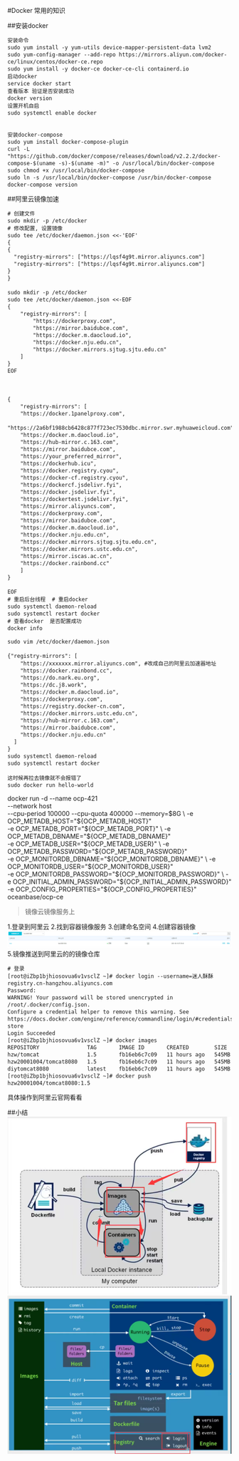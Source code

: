 #Docker   常用的知识



##安装docker
```shell
安装命令
sudo yum install -y yum-utils device-mapper-persistent-data lvm2
sudo yum-config-manager --add-repo https://mirrors.aliyun.com/docker-ce/linux/centos/docker-ce.repo
sudo yum install -y docker-ce docker-ce-cli containerd.io
启动docker
service docker start 
查看版本 验证是否安装成功
docker version
设置开机自启
sudo systemctl enable docker


安装docker-compose
sudo yum install docker-compose-plugin
curl -L "https://github.com/docker/compose/releases/download/v2.2.2/docker-compose-$(uname -s)-$(uname -m)" -o /usr/local/bin/docker-compose
sudo chmod +x /usr/local/bin/docker-compose
sudo ln -s /usr/local/bin/docker-compose /usr/bin/docker-compose  
docker-compose version
```


##阿里云镜像加速
```shell
# 创建文件
sudo mkdir -p /etc/docker
# 修改配置, 设置镜像
sudo tee /etc/docker/daemon.json <<-'EOF'
{
{
  "registry-mirrors": ["https://lqsf4g9t.mirror.aliyuncs.com"]
  "registry-mirrors": ["https://lqsf4g9t.mirror.aliyuncs.com"]
}
}

sudo mkdir -p /etc/docker
sudo tee /etc/docker/daemon.json <<-EOF
{
    "registry-mirrors": [
        "https://dockerproxy.com",
        "https://mirror.baidubce.com",
        "https://docker.m.daocloud.io",
        "https://docker.nju.edu.cn",
        "https://docker.mirrors.sjtug.sjtu.edu.cn"
    ]
}
EOF



{
	"registry-mirrors": [
	"https://docker.1panelproxy.com",
	"https://2a6bf1988cb6428c877f723ec7530dbc.mirror.swr.myhuaweicloud.com",
	"https://docker.m.daocloud.io",
	"https://hub-mirror.c.163.com",
	"https://mirror.baidubce.com",
	"https://your_preferred_mirror",
	"https://dockerhub.icu",
	"https://docker.registry.cyou",
	"https://docker-cf.registry.cyou",
	"https://dockercf.jsdelivr.fyi",
	"https://docker.jsdelivr.fyi",
	"https://dockertest.jsdelivr.fyi",
	"https://mirror.aliyuncs.com",
	"https://dockerproxy.com",
	"https://mirror.baidubce.com",
	"https://docker.m.daocloud.io",
	"https://docker.nju.edu.cn",
	"https://docker.mirrors.sjtug.sjtu.edu.cn",
	"https://docker.mirrors.ustc.edu.cn",
	"https://mirror.iscas.ac.cn",
	"https://docker.rainbond.cc"
	]
}

EOF
# 重启后台线程  # 重启docker
sudo systemctl daemon-reload
sudo systemctl restart docker
# 查看docker  是否配置成功
docker info
```
```text
sudo vim /etc/docker/daemon.json

{"registry-mirrors": [
    "https://xxxxxxx.mirror.aliyuncs.com", #改成自己的阿里云加速器地址
    "https://docker.rainbond.cc",
    "https://do.nark.eu.org",
    "https://dc.j8.work",
    "https://docker.m.daocloud.io",
    "https://dockerproxy.com",
    "https://registry.docker-cn.com",
    "https://docker.mirrors.ustc.edu.cn",
    "https://hub-mirror.c.163.com",
    "https://mirror.baidubce.com",
    "https://docker.nju.edu.cn"
  ]
}
sudo systemctl daemon-reload
sudo systemctl restart docker

这时候再拉去镜像就不会报错了
sudo docker run hello-world

```

docker run -d --name ocp-421 \
--network host \
--cpu-period 100000 --cpu-quota 400000 --memory=$8G \
-e OCP_METADB_HOST="${OCP_METADB_HOST}" \
-e OCP_METADB_PORT="${OCP_METADB_PORT}" \
-e OCP_METADB_DBNAME="${OCP_METADB_DBNAME}" \
-e OCP_METADB_USER="${OCP_METADB_USER}" \
-e OCP_METADB_PASSWORD="${OCP_METADB_PASSWORD}" \
-e OCP_MONITORDB_DBNAME="${OCP_MONITORDB_DBNAME}" \
-e OCP_MONITORDB_USER="${OCP_MONITORDB_USER}" \
-e OCP_MONITORDB_PASSWORD="${OCP_MONITORDB_PASSWORD}" \
-e OCP_INITIAL_ADMIN_PASSWORD="${OCP_INITIAL_ADMIN_PASSWORD}" \
-e OCP_CONFIG_PROPERTIES="${OCP_CONFIG_PROPERTIES}" \
oceanbase/ocp-ce



>镜像云镜像服务上

1.登录到阿里云
2.找到容器镜像服务
3.创建命名空间
4.创建容器镜像
![img_19.png](img/img_19.png)
5.镜像推送到阿里云的的镜像仓库
```shell
# 登录
[root@iZbp1bjhiosovua6v1vsclZ ~]# docker login --username=迷人酥酥 registry.cn-hangzhou.aliyuncs.com
Password: 
WARNING! Your password will be stored unencrypted in /root/.docker/config.json.
Configure a credential helper to remove this warning. See
https://docs.docker.com/engine/reference/commandline/login/#credentials-store
Login Succeeded
[root@iZbp1bjhiosovua6v1vsclZ ~]# docker images
REPOSITORY               TAG       IMAGE ID       CREATED        SIZE
hzw/tomcat               1.5       fb16eb6c7c09   11 hours ago   545MB
hzw20001004/tomcat8080   1.5       fb16eb6c7c09   11 hours ago   545MB
diytomcat8080            latest    fb16eb6c7c09   11 hours ago   545MB
[root@iZbp1bjhiosovua6v1vsclZ ~]# docker push hzw20001004/tomcat8080:1.5
```
具体操作到阿里云官网看看

##小结
![img_20.png](img/img_20.png)
![img_21.png](img/img_21.png)



































